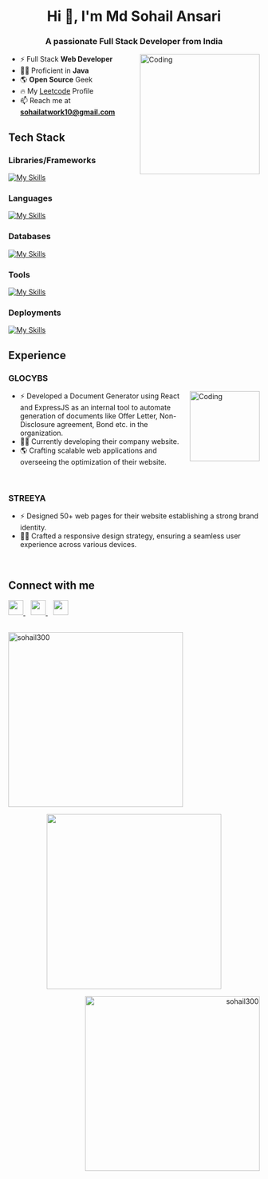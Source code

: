 <!-- ![logo](https://github.com/sohail300/sohail300/blob/main/bannerv1.png) -->
<h1 align="center">Hi 👋, I'm Md Sohail Ansari</h1>
<h3 align="center">A passionate Full Stack Developer from India</h3>

<img align="right" alt="Coding" width="240" src="https://cdn.dribbble.com/users/1162077/screenshots/3848914/programmer.gif">

<!-- Intro -->
- ⚡ Full Stack **Web Developer**
- 👨‍💻 Proficient in **Java**
- 🌎 **Open Source** Geek
- 🔥 My [Leetcode](https://www.leetcode.com/sohail60) Profile
- 📫 Reach me at **sohailatwork10@gmail.com**

## Tech Stack
### Libraries/Frameworks
[![My Skills](https://skillicons.dev/icons?i=react,nodejs,express&perline=9)](https://skillicons.dev)

### Languages
[![My Skills](https://skillicons.dev/icons?i=js,ts,java,python,bash&perline=9)](https://skillicons.dev)

### Databases
[![My Skills](https://skillicons.dev/icons?i=mongodb,firebase,postgresql&perline=9)](https://skillicons.dev)

### Tools
[![My Skills](https://skillicons.dev/icons?i=linux,git,github,figma&perline=9)](https://skillicons.dev)

### Deployments
[![My Skills](https://skillicons.dev/icons?i=aws,azure,vercel&perline=9)](https://skillicons.dev)
<br>

## Experience
### GLOCYBS

<img align="right" alt="Coding" width="140" src="https://media.licdn.com/dms/image/D560BAQER4ZupFZauYA/company-logo_200_200/0/1689921303802/glocybs_logo?e=1719446400&v=beta&t=QdftmFzKMz053oJk4Hwsp-Wjxh0hJebQ1RhldJ46NoI">

- ⚡ Developed a Document Generator using React and ExpressJS as an internal tool to automate generation of documents like Offer Letter, Non-Disclosure agreement, Bond etc. in the organization.
- 👨‍💻 Currently developing their company website.
- 🌎 Crafting scalable web applications and overseeing the optimization of their website.
<br>

### STREEYA

- ⚡ Designed 50+ web pages for their website establishing a strong brand identity.
- 👨‍💻 Crafted a responsive design strategy, ensuring a seamless user experience across various devices.
<br>

## Connect with me
  <a href="https://twitter.com/sohail_twts">
    <img width="30px" src="https://www.vectorlogo.zone/logos/twitter/twitter-official.svg" />
  </a>&ensp;
  <a href="https://www.linkedin.com/in/md-sohail-ansari-b51201278/">
    <img width="30px" src="https://www.vectorlogo.zone/logos/linkedin/linkedin-icon.svg" />
  </a>&ensp;
  <a href="https://instagram.com/sohail_infinity">
    <img width="30px" src="https://www.vectorlogo.zone/logos/instagram/instagram-icon.svg" />
  </a>
<br>
<br>

<!-- Languages Used -->
<p align="left">
<img src="https://github-readme-stats.vercel.app/api/top-langs?username=sohail300&show_icons=true&locale=en&layout=compact&theme=aura" alt="sohail300" width="350" />
</p>

<!-- Github stats -->
<p align="center" >
<img src="https://github-readme-stats.vercel.app/api?username=sohail300&theme=chartreuse-dark&include_all_commits=true" width="350">
</p>

<!-- Streak -->
<p align="right">
<img src="https://github-readme-streak-stats.herokuapp.com/?user=sohail300&theme=algolia" alt="sohail300" width="350" />
</p>

</br>

